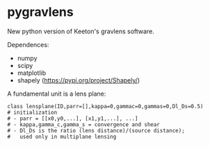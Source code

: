 # pygravlens

New python version of Keeton's gravlens software.

Dependences:
- numpy
- scipy
- matplotlib
- shapely (https://pypi.org/project/Shapely/)

A fundamental unit is a lens plane:

    class lensplane(ID,parr=[],kappa=0,gammac=0,gammas=0,Dl_Ds=0.5)
    # initialization
    # - parr = [[x0,y0,...], [x1,y1,...], ...]
    # - kappa,gamma_c,gamma_s = convergence and shear
    # - Dl_Ds is the ratio (lens distance)/(source distance);
    #   used only in multiplane lensing
